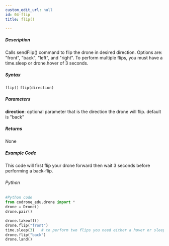 ```yaml
---
custom_edit_url: null
id: 04-flip
title: flip()

---
```


##### Description

Calls sendFlip() command to flip the drone in desired direction.
Options are: "front", "back", "left", and "right". To perform multiple flips, you must have a time.sleep or drone.hover of 3 seconds.


##### Syntax
```flip()```
```flip(direction)```


##### Parameters
**direction**: optional parameter that is the direction the drone will flip. default is "back"


##### Returns

None

##### Example Code
This code will first flip your drone forward then wait 3 seconds before performing a back-flip.
###### Python
```python
#Python code
from codrone_edu.drone import *
drone = Drone()
drone.pair()

drone.takeoff()
drone.flip("front")
time.sleep(3)   # to perform two flips you need either a hover or sleep for 3 seconds
drone.flip("back")
drone.land()
```